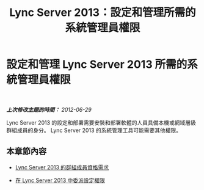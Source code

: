 ﻿---
title: Lync Server 2013：設定和管理所需的系統管理員權限
TOCTitle: 設定和管理所需的系統管理員權限
ms:assetid: c386e8b9-c7ce-49b5-9911-c0cf2a4ce181
ms:mtpsurl: https://technet.microsoft.com/zh-tw/library/Gg412962(v=OCS.15)
ms:contentKeyID: 49292229
ms.date: 08/24/2015
mtps_version: v=OCS.15
ms.translationtype: HT
---

# 設定和管理 Lync Server 2013 所需的系統管理員權限

 

_**上次修改主題的時間：** 2012-06-29_

Lync Server 2013 的設定和部署需要安裝和部署軟體的人員具備本機或網域層級群組成員的身分。 Lync Server 2013 的系統管理工具可能需要其他權限。

## 本章節內容

  - [Lync Server 2013 的群組成員資格需求](lync-server-2013-group-membership-requirements.md)

  - [在 Lync Server 2013 中委派設定權限](lync-server-2013-delegate-setup-permissions.md)


